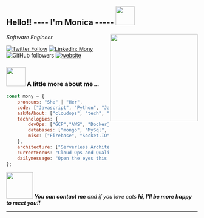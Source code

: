 <h2>Hello!! ----  I'm Monica ----- <img src="https://media.giphy.com/media/3oge7Ve0gmIOhJkhOg/giphy.gif" width="50"></h2>
<img align='right' src="https://media.giphy.com/media/7FrOU9tPbgAZtxV5mb/giphy.gif" width="230">
<p><em> Software Engineer  </em></p>

[![Twitter Follow](https://img.shields.io/twitter/follow/wondermony?label=Follow)](https://twitter.com/intent/follow?screen_name=wondermony)
[![Linkedin: Mony](https://img.shields.io/badge/Follow-blue?style=?style=plastic&logo=linkedin&logoColor=white&link=https://www.linkedin.com/in/monica-limachi-lopez)](https://www.linkedin.com/in/monica-limachi-lopez/)
![GitHub followers](https://img.shields.io/github/followers/monylimachi?label=Follow&style=social)
[![website](https://img.shields.io/badge/Website-46a2f1.svg?&style=flat-square&logo=Google-Chrome&logoColor=white&link=https://monica-limachi.me/)](https://monica-limachi.me/)


### <img src="https://media.giphy.com/media/X9wZY0FtBmwHCp8QBm/giphy.gif" width="50"> A little more about me...  

```javascript
const mony = {
    pronouns: "She" | "Her",
    code: ["Javascript", "Python", "Java", "php"],
    askMeAbout: ["cloudops", "tech", "software developer","quality", "volunteer"],
    technologies: {
        devOps: ["GCP","AWS", "Docker🐳", "Route53", "Nginx","K8s","Terraform"],
        databases: ["mongo", "MySql", "sqlite"],
        misc: ["Firebase", "Socket.IO", "selenium", "open-cv", "php", "SuiteApp","Automation"]
    },
    architecture: ["Serverless Architecture", "Single page applications"],
    currentFocus: "Cloud Ops and Quality",
    dailymessage: "Open the eyes this is a new sunshine day"
};
```

<img src="https://media.giphy.com/media/ExMGjbktr4phe/giphy.gif" width="70"> <em><b>You can contact me</b> and if you love cats <b>hi, I'll be more happy to meet you!!</b> </em>

---
